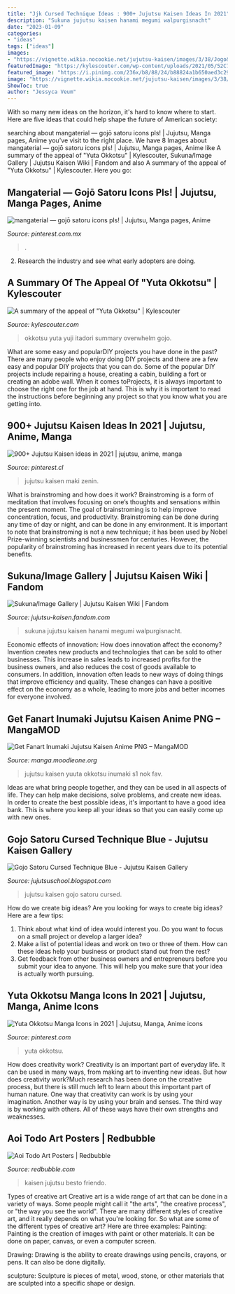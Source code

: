```yaml
---
title: "Jjk Cursed Technique Ideas : 900+ Jujutsu Kaisen Ideas In 2021"
description: "Sukuna jujutsu kaisen hanami megumi walpurgisnacht"
date: "2023-01-09"
categories:
- "ideas"
tags: ["ideas"]
images:
- "https://vignette.wikia.nocookie.net/jujutsu-kaisen/images/3/38/Jogo&#039;s_volcano_eruption_attack.png/revision/latest?cb=20181117170501"
featuredImage: "https://kylescouter.com/wp-content/uploads/2021/05/52C76C61-A1E9-4761-BB7E-927EE5A2D610.jpg"
featured_image: "https://i.pinimg.com/236x/b8/88/24/b88824a1b650aed3c29db31d45603d1c.jpg?nii=t"
image: "https://vignette.wikia.nocookie.net/jujutsu-kaisen/images/3/38/Jogo&#039;s_volcano_eruption_attack.png/revision/latest?cb=20181117170501"
ShowToc: true
author: "Jessyca Veum"
---
```



With so many new ideas on the horizon, it's hard to know where to start. Here are five ideas that could help shape the future of American society: 

	

		
searching about mangaterial — gojō satoru icons pls! | Jujutsu, Manga pages, Anime you've visit to the right place. We have 8 Images about mangaterial — gojō satoru icons pls! | Jujutsu, Manga pages, Anime like A summary of the appeal of &quot;Yuta Okkotsu&quot; | Kylescouter, Sukuna/Image Gallery | Jujutsu Kaisen Wiki | Fandom and also A summary of the appeal of &quot;Yuta Okkotsu&quot; | Kylescouter. Here you go:
		
    
## Mangaterial — Gojō Satoru Icons Pls! | Jujutsu, Manga Pages, Anime

<img loading=lazy src="https://i.pinimg.com/originals/cf/e4/a5/cfe4a5c538aa6195c4033225fbbef578.jpg" onerror="this.onerror=null;this.src='https://tse3.mm.bing.net/th?id=OIP.UA_f42BXX9OW4ltN1I_qRgHaHa&amp;pid=15.1';" alt="mangaterial — gojō satoru icons pls! | Jujutsu, Manga pages, Anime">

_Source: pinterest.com.mx_

>. 

	

2. Research the industry and see what early adopters are doing.

    
## A Summary Of The Appeal Of &quot;Yuta Okkotsu&quot; | Kylescouter

<img loading=lazy src="https://kylescouter.com/wp-content/uploads/2021/05/52C76C61-A1E9-4761-BB7E-927EE5A2D610.jpg" onerror="this.onerror=null;this.src='https://tse4.mm.bing.net/th?id=OIP.bJQHAsg7tJwqDZGwVGkJ0QHaE5&amp;pid=15.1';" alt="A summary of the appeal of &quot;Yuta Okkotsu&quot; | Kylescouter">

_Source: kylescouter.com_

>okkotsu yuta yuji itadori summary overwhelm gojo. 

	

What are some easy and popularDIY projects you have done in the past?
There are many people who enjoy doing DIY projects and there are a few easy and popular DIY projects that you can do. Some of the popular DIY projects include repairing a house, creating a cabin, building a fort or creating an adobe wall. When it comes toProjects, it is always important to choose the right one for the job at hand. This is why it is important to read the instructions before beginning any project so that you know what you are getting into.

    
## 900+ Jujutsu Kaisen Ideas In 2021 | Jujutsu, Anime, Manga

<img loading=lazy src="https://i.pinimg.com/236x/51/58/3b/51583b0174e2bb560bb8159ea94f6a6a.jpg" onerror="this.onerror=null;this.src='https://tse1.mm.bing.net/th?id=OIP.nk4LAwZ1hLlVG8m87nmimAAAAA&amp;pid=15.1';" alt="900+ Jujutsu Kaisen ideas in 2021 | jujutsu, anime, manga">

_Source: pinterest.cl_

>jujutsu kaisen maki zenin. 

	

What is brainstroming and how does it work?
Brainstroming is a form of meditation that involves focusing on one’s thoughts and sensations within the present moment. The goal of brainstroming is to help improve concentration, focus, and productivity. Brainstroming can be done during any time of day or night, and can be done in any environment. It is important to note that brainstroming is not a new technique; it has been used by Nobel Prize-winning scientists and businessmen for centuries. However, the popularity of brainstroming has increased in recent years due to its potential benefits.

    
## Sukuna/Image Gallery | Jujutsu Kaisen Wiki | Fandom

<img loading=lazy src="https://static.wikia.nocookie.net/jujutsu-kaisen/images/6/64/Sukuna.png/revision/latest?cb=20200128235900" onerror="this.onerror=null;this.src='https://tse1.mm.bing.net/th?id=OIP.6wlVkuyAJp0hHP6uCGrCRQHaIe&amp;pid=15.1';" alt="Sukuna/Image Gallery | Jujutsu Kaisen Wiki | Fandom">

_Source: jujutsu-kaisen.fandom.com_

>sukuna jujutsu kaisen hanami megumi walpurgisnacht. 

	

Economic effects of innovation: How does innovation affect the economy?
Invention creates new products and technologies that can be sold to other businesses. This increase in sales leads to increased profits for the business owners, and also reduces the cost of goods available to consumers. In addition, innovation often leads to new ways of doing things that improve efficiency and quality. These changes can have a positive effect on the economy as a whole, leading to more jobs and better incomes for everyone involved.

    
## Get Fanart Inumaki Jujutsu Kaisen Anime PNG – MangaMOD

<img loading=lazy src="https://s1.zerochan.net/Okkotsu.Yuuta.(Jujutsu.Kaisen).600.3155287.jpg" onerror="this.onerror=null;this.src='https://tse4.mm.bing.net/th?id=OIP.Vqzuq06EgLavlUOzTZEYQQHaIZ&amp;pid=15.1';" alt="Get Fanart Inumaki Jujutsu Kaisen Anime PNG – MangaMOD">

_Source: manga.moodleone.org_

>jujutsu kaisen yuuta okkotsu inumaki s1 nok fav. 

	

Ideas are what bring people together, and they can be used in all aspects of life. They can help make decisions, solve problems, and create new ideas. In order to create the best possible ideas, it's important to have a good idea bank. This is where you keep all your ideas so that you can easily come up with new ones.

    
## Gojo Satoru Cursed Technique Blue - Jujutsu Kaisen Gallery

<img loading=lazy src="https://vignette.wikia.nocookie.net/jujutsu-kaisen/images/3/38/Jogo&#039;s_volcano_eruption_attack.png/revision/latest?cb=20181117170501" onerror="this.onerror=null;this.src='https://tse4.mm.bing.net/th?id=OIP.iKyDHlwyGYsV7dTJHLnD8gHaFN&amp;pid=15.1';" alt="Gojo Satoru Cursed Technique Blue - Jujutsu Kaisen Gallery">

_Source: jujutsuschool.blogspot.com_

>jujutsu kaisen gojo satoru cursed. 

	

How do we create big ideas?
Are you looking for ways to create big ideas? Here are a few tips:
1. Think about what kind of idea would interest you. Do you want to focus on a small project or develop a larger idea?
2. Make a list of potential ideas and work on two or three of them. How can these ideas help your business or product stand out from the rest?
3. Get feedback from other business owners and entrepreneurs before you submit your idea to anyone. This will help you make sure that your idea is actually worth pursuing.

    
## Yuta Okkotsu Manga Icons In 2021 | Jujutsu, Manga, Anime Icons

<img loading=lazy src="https://i.pinimg.com/236x/b8/88/24/b88824a1b650aed3c29db31d45603d1c.jpg?nii=t" onerror="this.onerror=null;this.src='https://tse4.mm.bing.net/th?id=OIP.jD3IE5_GBxdi40-EBUl6iQAAAA&amp;pid=15.1';" alt="Yuta Okkotsu Manga Icons in 2021 | Jujutsu, Manga, Anime icons">

_Source: pinterest.com_

>yuta okkotsu. 

	

How does creativity work?
Creativity is an important part of everyday life. It can be used in many ways, from making art to inventing new ideas. But how does creativity work?Much research has been done on the creative process, but there is still much left to learn about this important part of human nature. One way that creativity can work is by using your imagination. Another way is by using your brain and senses. The third way is by working with others. All of these ways have their own strengths and weaknesses.

    
## Aoi Todo Art Posters | Redbubble

<img loading=lazy src="https://ih1.redbubble.net/image.2357724150.3313/poster,504x498,f8f8f8-pad,600x600,f8f8f8.jpg" onerror="this.onerror=null;this.src='https://tse3.mm.bing.net/th?id=OIP.KSJgr8eMJYuOg15uNN6lzQHaHa&amp;pid=15.1';" alt="Aoi Todo Art Posters | Redbubble">

_Source: redbubble.com_

>kaisen jujutsu besto friendo. 

	

Types of creative art
Creative art is a wide range of art that can be done in a variety of ways. Some people might call it "the arts", "the creative process", or "the way you see the world". There are many different styles of creative art, and it really depends on what you're looking for. So what are some of the different types of creative art? Here are three examples: 
Painting: Painting is the creation of images with paint or other materials. It can be done on paper, canvas, or even a computer screen.

Drawing: Drawing is the ability to create drawings using pencils, crayons, or pens. It can also be done digitally.

 sculpture: Sculpture is pieces of metal, wood, stone, or other materials that are sculpted into a specific shape or design.

